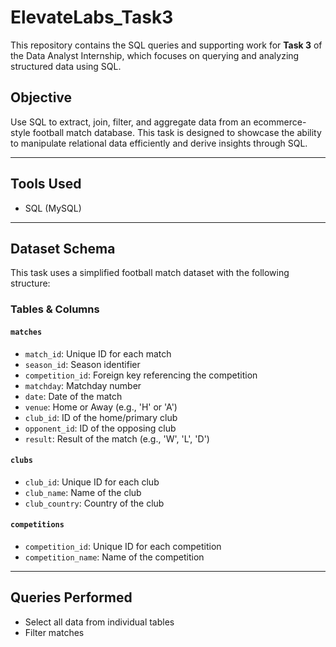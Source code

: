 # ElevateLabs_Task3

This repository contains the SQL queries and supporting work for **Task 3** of the Data Analyst Internship, which focuses on querying and analyzing structured data using SQL.

## Objective

Use SQL to extract, join, filter, and aggregate data from an ecommerce-style football match database. This task is designed to showcase the ability to manipulate relational data efficiently and derive insights through SQL.

---

## Tools Used

- SQL (MySQL)

---

## Dataset Schema

This task uses a simplified football match dataset with the following structure:

### Tables & Columns

#### `matches`
- `match_id`: Unique ID for each match
- `season_id`: Season identifier
- `competition_id`: Foreign key referencing the competition
- `matchday`: Matchday number
- `date`: Date of the match
- `venue`: Home or Away (e.g., 'H' or 'A')
- `club_id`: ID of the home/primary club
- `opponent_id`: ID of the opposing club
- `result`: Result of the match (e.g., 'W', 'L', 'D')

#### `clubs`
- `club_id`: Unique ID for each club
- `club_name`: Name of the club
- `club_country`: Country of the club

#### `competitions`
- `competition_id`: Unique ID for each competition
- `competition_name`: Name of the competition

---

## Queries Performed

- Select all data from individual tables
- Filter matches
